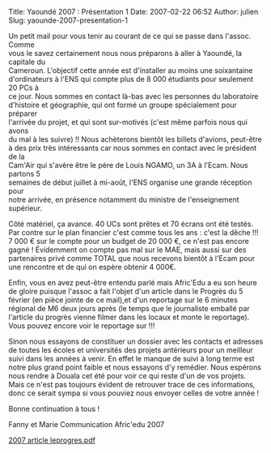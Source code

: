 Title: Yaoundé 2007 : Présentation 1
Date: 2007-02-22 06:52
Author: julien
Slug: yaounde-2007-presentation-1

Un petit mail pour vous tenir au courant de ce qui se passe dans
l'assoc. Comme  
vous le savez certainement nous nous préparons à aller à Yaoundé, la
capitale du  
Cameroun. L'objectif cette année est d'installer au moins une
soixantaine  
d'ordinateurs à l'ENS qui compte plus de 8 000 étudiants pour seulement
20 PCs à  
ce jour. Nous sommes en contact là-bas avec les personnes du
laboratoire  
d'histoire et géographie, qui ont formé un groupe spécialement pour
préparer  
l'arrivée du projet, et qui sont sur-motivés (c'est même parfois nous
qui avons  
du mal à les suivre) !! Nous achèterons bientôt les billets d'avions,
peut-être  
à des prix très intéressants car nous sommes en contact avec le
président de la  
Cam'Air qui s'avère être le père de Louis NGAMO, un 3A à l'Ecam. Nous
partons 5  
semaines de début juillet à mi-août, l'ENS organise une grande réception
pour  
notre arrivée, en présence notamment du ministre de l'enseignement
supérieur.

</p>
Côté matériel, ça avance. 40 UCs sont prêtes et 70 écrans ont été
testés. Par  
contre sur le plan financier c'est comme tous les ans : c'est la dêche
!!! 7 000  
€ sur le compte pour un budget de 20 000 €, ce n'est pas encore gagné !  
Évidemment on compte pas mal sur le MAE, mais aussi sur des partenaires
privé  
comme TOTAL que nous recevons bientôt à l'Ecam pour une rencontre et de
qui on  
espère obtenir 4 000€.

</p>
Enfin, vous en avez peut-être entendu parlé mais Afric'Edu a eu son
heure de  
gloire puisque l'assoc a fait l'objet d'un article dans le Progrès du 5
février  
(en pièce jointe de ce mail),et d'un reportage sur le 6 minutes régional
de M6  
deux jours après (le temps que le journaliste emballé par l'article du
progrès  
vienne filmer dans les locaux et monte le reportage). Vous pouvez encore
voir le  
reportage sur !!!

</p>
Sinon nous essayons de constituer un dossier avec les contacts et
adresses de  
toutes les écoles et universités des projets antérieurs pour un meilleur
suivi  
dans les années à venir. En effet le manque de suivi à long terme est
notre plus  
grand point faible et nous essayons d'y remédier. Nous espérons nous
rendre à  
Douala cet été pour voir ce qui reste d'un de vos projets. Mais ce n'est
pas  
toujours évident de retrouver trace de ces informations, donc ce serait
sympa si  
vous pouviez nous envoyer celles de votre année !

</p>
Bonne continuation à tous !

</p>
Fanny et Marie  
Communication Afric'edu 2007

[2007 article leprogres.pdf]({filename}/files/2007%20article%20le%20progres.pdf)